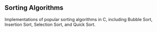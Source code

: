 ## Sorting Algorithms

Implementations of popular sorting algorithms in C, including Bubble Sort, Insertion Sort, Selection Sort, and Quick Sort.
